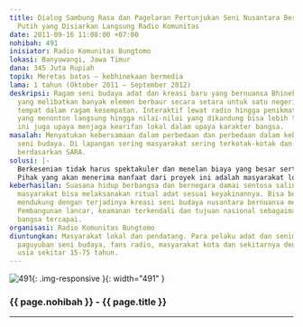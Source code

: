 ```yaml
---
title: Dialog Sambung Rasa dan Pagelaran Pertunjukan Seni Nusantara Bernuansa Merah
  Putih yang Disiarkan Langsung Radio Komunitas
date: 2011-09-16 11:08:00 +07:00
nohibah: 491
inisiator: Radio Komunitas Bungtomo
lokasi: Banyuwangi, Jawa Timur
dana: 345 Juta Rupiah
topik: Meretas batas – kebhinekaan bermedia
lama: 1 tahun (Oktober 2011 – September 2012)
deskripsi: Ragam seni budaya adat dan kreasi baru yang bernuansa Bhineka Tunggal Ika
  yang melibatkan banyak elemen berbaur secara setara untuk satu negeri. Tampil berpindah
  tempat dalam ragam kesempatan. Interaktif lewat radio hingga penikmatnya tak sekedar
  yang menonton langsung hingga nilai-nilai yang dikandung bisa lebih tersebar. Hal
  ini juga upaya menjaga kearifan lokal dalam upaya karakter bangsa.
masalah: Menyatukan kebersamaan dalam perbedaan dan perbedaan dalam kebersamaan melalui
  seni budaya. Di lapangan sering masyarakat sering terkotak-kotak dan ego fanatisme
  berdasarkan SARA.
solusi: |-
  Berkesenian tidak harus spektakuler dan menelan biaya yang besar serta dihadiri pejabat. Dengan kebersamaan dan kepolosan masyaakat serta menggabungkan ragam etnik untuk menjadi budaya kreasi nusantara beYang penting kearifan lokal terangkat dan terjaga kerukunan masyarakat secara gotong royong.
  Pihak yang akan menerima manfaat dari proyek ini adalah masyarakat lokal dan pendatang, serta para pelaku adat dan seniman pengrajin paguyuban seni budaya, fans radio, masyarakat kota dan sekitarnya dengan segementasi usia sekitar 15-75 tahun.
keberhasilan: Suasana hidup berbangsa dan bernegara damai sentosa saling menghormati.
  masyarakat bisa melaksanakan ritual adat sesuai keyakinannya. Bisa berbaur dan saling
  mendukung dengan terjadinya kreasi seni budaya nusantara bernuansa merah putih.
  Pembangunan lancar, keamanan terkendali dan tujuan nasional sebagaimana amanah pendiri
  bangsa tercapai.
organisasi: Radio Komunitas Bungtomo
diuntungkan: Masyarakat lokal dan pendatang. Para pelaku adat dan seniman pengrajin
  paguyuban seni budaya, fans radio, masyarakat kota dan sekitarnya dengan segementasi
  usia sekitar 15-75 tahun.
---
```


![491](/static/img/hibahcmb/491.png){: .img-responsive }{: width="491" }

### {{ page.nohibah }} - {{ page.title }}

---

